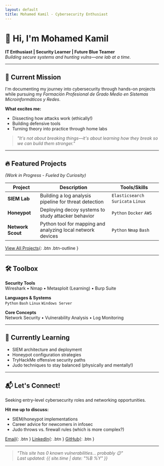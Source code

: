 ```yaml
---
layout: default
title: Mohamed Kamil - Cybersecurity Enthusiast
---
```


# 👋 Hi, I'm Mohamed Kamil  
**IT Enthusiast | Security Learner | Future Blue Teamer**  
*Building secure systems and hunting vulns—one lab at a time.*

---

## 🚀 Current Mission  
I'm documenting my journey into cybersecurity through hands-on projects while pursuing my *Formación Profesional de Grado Medio en Sistemas Microinformáticos y Redes*.  

**What excites me:**  
- Dissecting how attacks work (ethically!)  
- Building defensive tools  
- Turning theory into practice through home labs  

> *"It's not about breaking things—it's about learning how they break so we can build them stronger."*

---

## 🔥 Featured Projects  
*(Work in Progress - Fueled by Curiosity)*

| Project          | Description                                                                 | Tools/Skills                          |
|------------------|-----------------------------------------------------------------------------|---------------------------------------|
| **SIEM Lab**     | Building a log analysis pipeline for threat detection                       | `Elasticsearch` `Suricata` `Linux`    |
| **Honeypot**     | Deploying decoy systems to study attacker behavior                          | `Python` `Docker` `AWS`              |
| **Network Scout**| Python tool for mapping and analyzing local network devices                 | `Python` `Nmap` `Bash`               |

[View All Projects](/projects){: .btn .btn-outline }

---

## 🛠️ Toolbox  
**Security Tools**  
Wireshark • Nmap • Metasploit (Learning) • Burp Suite  

**Languages & Systems**  
`Python` `Bash` `Linux` `Windows Server`  

**Core Concepts**  
Network Security • Vulnerability Analysis • Log Monitoring  

---

## 🌱 Currently Learning  
- SIEM architecture and deployment  
- Honeypot configuration strategies  
- TryHackMe offensive security paths  
- Judo techniques to stay balanced (physically and mentally!)  

---

## 📬 Let's Connect!  
Seeking entry-level cybersecurity roles and networking opportunities.  

**Hit me up to discuss:**  
- SIEM/honeypot implementations  
- Career advice for newcomers in infosec  
- Judo throws vs. firewall rules (which is more complex?)  

[Email](mailto:youremail@example.com){: .btn } 
[LinkedIn](https://linkedin.com/in/yourprofile){: .btn } 
[GitHub](https://github.com/yourusername){: .btn }  

---

> *"This site has 0 known vulnerabilities... probably 😉"*  
> *Last updated: {{ site.time | date: "%B %Y" }}*
